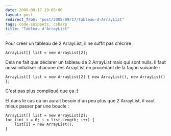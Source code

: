 ```yaml
---
date: 2008-09-17 19:05:00
layout: post
redirect_from: "post/2008/09/17/Tableau-d-ArrayList"
tags: code-snippets, csharp
title: "Tableau d'ArrayList"
---
```


Pour créer un tableau de 2 ArrayList, il ne suffit pas d'écrire :

```
ArrayList[] list = new ArrayList[2];
```

Cela ne fait que déclarer un tableau de 2 ArrayList mais qui sont nulls. Il
faut aussi initialiser chacune des ArrayList en procédant de la façon suivante
:

```
ArrayList[] list = new ArrayList[2] { new ArrayList(), new ArrayList() };
```

C'est pas plus compliqué que ça :)

Et dans le cas où on aurait besoin d'un peu plus que 2 ArrayList, il vaut
mieux passer par une boucle :

```
ArrayList[] list = new ArrayList[2];
for (int i = 0; i < list.Length; i++) {
    list[i] = new ArrayList();
}
```

